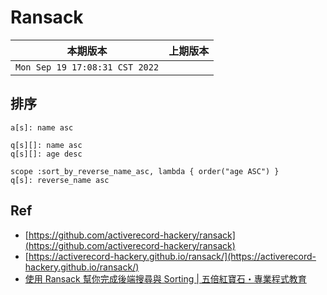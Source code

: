 # Ransack


|本期版本|上期版本
|:---:|:---:
`Mon Sep 19 17:08:31 CST 2022` |


## 排序

```
a[s]: name asc
```

```
q[s][]: name asc
q[s][]: age desc
```

```
scope :sort_by_reverse_name_asc, lambda { order("age ASC") }
q[s]: reverse_name asc
```



## Ref

* [https://github.com/activerecord-hackery/ransack](https://github.com/activerecord-hackery/ransack)
* [https://activerecord-hackery.github.io/ransack/](https://activerecord-hackery.github.io/ransack/)
* [使用 Ransack 幫你完成後端搜尋與 Sorting | 五倍紅寶石・專業程式教育](https://5xruby.tw/posts/ransack-sorting)